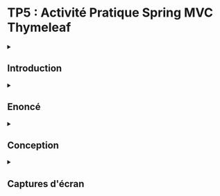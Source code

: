 # TP5 : Activité Pratique Spring MVC Thymeleaf

<details><summary> <h2>Introduction</h2> </summary>

</details>


<details><summary> <h2>Enoncé</h2> </summary>
Créer une application Web JEE basée sur Spring MVC, Thylemeaf et Spring Data JPA qui permet de gérer les patients.<br> L'application doit permettre les fonctionnalités suivantes :
<ul>
<li>Afficher les patients</li>
<li>Faire la pagination</li>
<li>Chercher les patients</li>
<li>Supprimer un patient</li>
<li>Faire des améliorations supplémentaires</li>
</ul>
</details>

<details><summary> <h2>Conception</h2> </summary>
  
</details>

<details><summary> <h2>Captures d'écran</h2> </summary>

</details>
